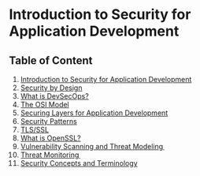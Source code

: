 # Introduction to Security for Application Development

## Table of Content
1. [Introduction to Security for Application Development]()
2. [Security by Design]()
3. [What is DevSecOps?]()
4. [The OSI Model]()
5. [Securing Layers for Application Development]()
6. [Security Patterns]()
7. [TLS/SSL]()
8. [What is OpenSSL?]()
9. [Vulnerability Scanning and Threat Modeling ]()
10. [Threat Monitoring ]()
11. [Security Concepts and Terminology]()
